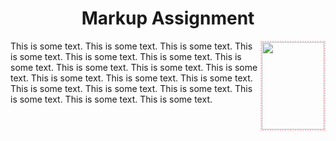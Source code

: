 <html>
<h1 align="center">Markup Assignment</h1>

<head>
<style>
img {
	float: right;
	border: 2px dotted pink;
	margin: 0px 0px 15 px 20 px;
}
</style>
</head>
<body>

<p><img src="kuromi.gif" width="100" 
height="140">
This is some text. This is some text. 
This is some text. This is some text. This is 
some text. This is some text. This is some 
text. This is some text. This is some text. 
This is some text. This is some text. This is 
some text. This is some text. This is some 
text. This is some text. This is some text. 
This is some text. This is some text. This is 
some text. 
</p>
<body>

</html>
